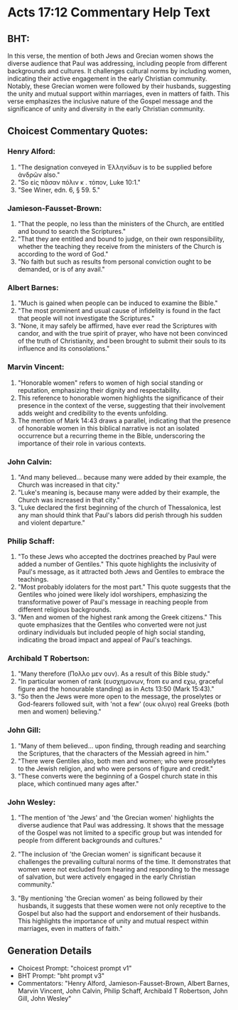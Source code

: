 # Acts 17:12 Commentary Help Text

## BHT:
In this verse, the mention of both Jews and Grecian women shows the diverse audience that Paul was addressing, including people from different backgrounds and cultures. It challenges cultural norms by including women, indicating their active engagement in the early Christian community. Notably, these Grecian women were followed by their husbands, suggesting the unity and mutual support within marriages, even in matters of faith. This verse emphasizes the inclusive nature of the Gospel message and the significance of unity and diversity in the early Christian community.

## Choicest Commentary Quotes:
### Henry Alford:
1. "The designation conveyed in Ἑλληνίδων is to be supplied before ἀνδρῶν also." 
2. "So εἰς πᾶσαν πόλιν κ . τόπον, Luke 10:1."
3. "See Winer, edn. 6, § 59. 5."

### Jamieson-Fausset-Brown:
1. "That the people, no less than the ministers of the Church, are entitled and bound to search the Scriptures."
2. "That they are entitled and bound to judge, on their own responsibility, whether the teaching they receive from the ministers of the Church is according to the word of God."
3. "No faith but such as results from personal conviction ought to be demanded, or is of any avail."

### Albert Barnes:
1. "Much is gained when people can be induced to examine the Bible."
2. "The most prominent and usual cause of infidelity is found in the fact that people will not investigate the Scriptures."
3. "None, it may safely be affirmed, have ever read the Scriptures with candor, and with the true spirit of prayer, who have not been convinced of the truth of Christianity, and been brought to submit their souls to its influence and its consolations."

### Marvin Vincent:
1. "Honorable women" refers to women of high social standing or reputation, emphasizing their dignity and respectability.
2. This reference to honorable women highlights the significance of their presence in the context of the verse, suggesting that their involvement adds weight and credibility to the events unfolding.
3. The mention of Mark 14:43 draws a parallel, indicating that the presence of honorable women in this biblical narrative is not an isolated occurrence but a recurring theme in the Bible, underscoring the importance of their role in various contexts.

### John Calvin:
1. "And many believed... because many were added by their example, the Church was increased in that city." 
2. "Luke's meaning is, because many were added by their example, the Church was increased in that city." 
3. "Luke declared the first beginning of the church of Thessalonica, lest any man should think that Paul's labors did perish through his sudden and violent departure."

### Philip Schaff:
1. "To these Jews who accepted the doctrines preached by Paul were added a number of Gentiles." This quote highlights the inclusivity of Paul's message, as it attracted both Jews and Gentiles to embrace the teachings.
2. "Most probably idolaters for the most part." This quote suggests that the Gentiles who joined were likely idol worshipers, emphasizing the transformative power of Paul's message in reaching people from different religious backgrounds.
3. "Men and women of the highest rank among the Greek citizens." This quote emphasizes that the Gentiles who converted were not just ordinary individuals but included people of high social standing, indicating the broad impact and appeal of Paul's teachings.

### Archibald T Robertson:
1. "Many therefore (Πολλο μεν ουν). As a result of this Bible study." 
2. "In particular women of rank (ευσχημονων, from ευ and εχω, graceful figure and the honourable standing) as in Acts 13:50 (Mark 15:43)." 
3. "So then the Jews were more open to the message, the proselytes or God-fearers followed suit, with 'not a few' (ουκ ολιγο) real Greeks (both men and women) believing."

### John Gill:
1. "Many of them believed... upon finding, through reading and searching the Scriptures, that the characters of the Messiah agreed in him." 
2. "There were Gentiles also, both men and women; who were proselytes to the Jewish religion, and who were persons of figure and credit."
3. "These converts were the beginning of a Gospel church state in this place, which continued many ages after."

### John Wesley:
1. "The mention of 'the Jews' and 'the Grecian women' highlights the diverse audience that Paul was addressing. It shows that the message of the Gospel was not limited to a specific group but was intended for people from different backgrounds and cultures."

2. "The inclusion of 'the Grecian women' is significant because it challenges the prevailing cultural norms of the time. It demonstrates that women were not excluded from hearing and responding to the message of salvation, but were actively engaged in the early Christian community."

3. "By mentioning 'the Grecian women' as being followed by their husbands, it suggests that these women were not only receptive to the Gospel but also had the support and endorsement of their husbands. This highlights the importance of unity and mutual respect within marriages, even in matters of faith."


## Generation Details
- Choicest Prompt: "choicest prompt v1"
- BHT Prompt: "bht prompt v3"
- Commentators: "Henry Alford, Jamieson-Fausset-Brown, Albert Barnes, Marvin Vincent, John Calvin, Philip Schaff, Archibald T Robertson, John Gill, John Wesley"
